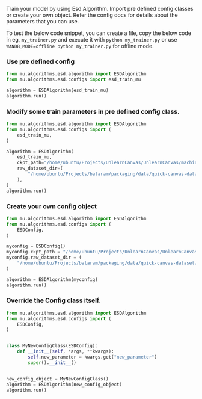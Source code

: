 Train your model by using Esd Algorithm. Import pre defined config classes or create your own object.
Refer the config docs for details about the parameters that you can use.

To test the below code snippet, you can create a file, copy the below code in eg, `my_trainer.py`
and execute it with `python my_trainer.py` or use `WANDB_MODE=offline python my_trainer.py` for offline mode.

### Use pre defined config

```python
from mu.algorithms.esd.algorithm import ESDAlgorithm
from mu.algorithms.esd.configs import esd_train_mu

algorithm = ESDAlgorithm(esd_train_mu)
algorithm.run()
```

### Modify some train parameters in pre defined config class.
```python
from mu.algorithms.esd.algorithm import ESDAlgorithm
from mu.algorithms.esd.configs import (
    esd_train_mu,
)

algorithm = ESDAlgorithm(
    esd_train_mu,
    ckpt_path="/home/ubuntu/Projects/UnlearnCanvas/UnlearnCanvas/machine_unlearning/models/compvis/style50/compvis.ckpt",
    raw_dataset_dir=(
        "/home/ubuntu/Projects/balaram/packaging/data/quick-canvas-dataset/sample"
    ),
)
algorithm.run()
```

### Create your own config object
```python
from mu.algorithms.esd.algorithm import ESDAlgorithm
from mu.algorithms.esd.configs import (
    ESDConfig,
)

myconfig = ESDConfig()
myconfig.ckpt_path = "/home/ubuntu/Projects/UnlearnCanvas/UnlearnCanvas/machine_unlearning/models/compvis/style50/compvis.ckpt"
myconfig.raw_dataset_dir = (
    "/home/ubuntu/Projects/balaram/packaging/data/quick-canvas-dataset/sample"
)

algorithm = ESDAlgorithm(myconfig)
algorithm.run()
```

### Override the Config class itself.
```python
from mu.algorithms.esd.algorithm import ESDAlgorithm
from mu.algorithms.esd.configs import (
    ESDConfig,
)


class MyNewConfigClass(ESDConfig):
    def __init__(self, *args, **kwargs):
        self.new_parameter = kwargs.get("new_parameter")
        super().__init__()


new_config_object = MyNewConfigClass()
algorithm = ESDAlgorithm(new_config_object)
algorithm.run()
```
